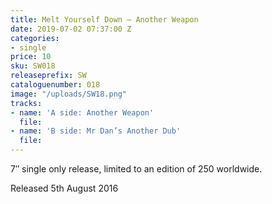 ```yaml
---
title: Melt Yourself Down – Another Weapon
date: 2019-07-02 07:37:00 Z
categories:
- single
price: 10
sku: SW018
releaseprefix: SW
cataloguenumber: 018
image: "/uploads/SW18.png"
tracks:
- name: 'A side: Another Weapon'
  file: 
- name: 'B side: Mr Dan’s Another Dub'
  file: 
---
```


7″ single only release, limited to an edition of 250 worldwide.

Released 5th August 2016
